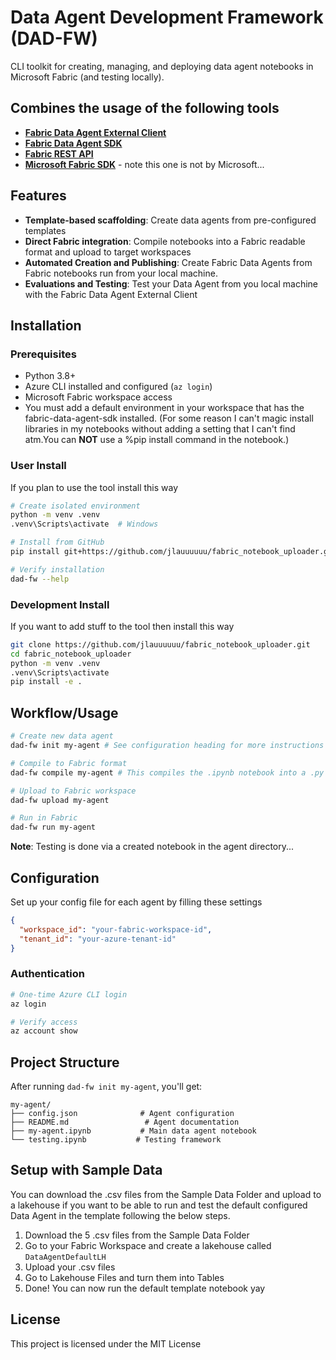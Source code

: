 # Data Agent Development Framework (DAD-FW)

CLI toolkit for creating, managing, and deploying data agent notebooks in Microsoft Fabric (and testing locally).

Combines the usage of the following tools
- 
- [**Fabric Data Agent External Client**](https://github.com/microsoft/fabric_data_agent_client)
- [**Fabric Data Agent SDK**](https://pypi.org/project/fabric-data-agent-sdk/)
- [**Fabric REST API**](https://learn.microsoft.com/en-us/rest/api/fabric/articles/)
- [**Microsoft Fabric SDK**](https://github.com/DaSenf1860/ms-fabric-sdk-core) - note this one is not by Microsoft...
## Features

- **Template-based scaffolding**: Create data agents from pre-configured templates
- **Direct Fabric integration**: Compile notebooks into a Fabric readable format and upload to target workspaces
- **Automated Creation and Publishing**: Create Fabric Data Agents from Fabric notebooks run from your local machine. 
- **Evaluations and Testing**: Test your Data Agent from you local machine with the Fabric Data Agent External Client

## Installation

### Prerequisites
- Python 3.8+
- Azure CLI installed and configured (`az login`)
- Microsoft Fabric workspace access
- You must add a default environment in your workspace that has the fabric-data-agent-sdk installed. (For some reason I can't magic install libraries in my notebooks without adding a setting that I can't find atm.You can **NOT** use a %pip install command in the notebook.)

### User Install
If you plan to use the tool install this way
```bash
# Create isolated environment
python -m venv .venv
.venv\Scripts\activate  # Windows

# Install from GitHub
pip install git+https://github.com/jlauuuuuu/fabric_notebook_uploader.git

# Verify installation
dad-fw --help
```


### Development Install
If you want to add stuff to the tool then install this way
```bash
git clone https://github.com/jlauuuuuu/fabric_notebook_uploader.git
cd fabric_notebook_uploader
python -m venv .venv
.venv\Scripts\activate
pip install -e .
```

## Workflow/Usage

```bash
# Create new data agent
dad-fw init my-agent # See configuration heading for more instructions after this step

# Compile to Fabric format
dad-fw compile my-agent # This compiles the .ipynb notebook into a .py file for Fabric upload.

# Upload to Fabric workspace
dad-fw upload my-agent

# Run in Fabric
dad-fw run my-agent
```
**Note**: Testing is done via a created notebook in the agent directory...

## Configuration

Set up your config file for each agent by filling these settings

```json
{
  "workspace_id": "your-fabric-workspace-id",
  "tenant_id": "your-azure-tenant-id"
}
```

### Authentication
```bash
# One-time Azure CLI login
az login

# Verify access
az account show
```

## Project Structure

After running `dad-fw init my-agent`, you'll get:

```
my-agent/
├── config.json              # Agent configuration
├── README.md                 # Agent documentation
├── my-agent.ipynb           # Main data agent notebook
└── testing.ipynb           # Testing framework
```

## Setup with Sample Data
You can download the .csv files from the Sample Data Folder and upload to a lakehouse if you want to be able to run and test the default configured Data Agent in the template following the below steps.

1. Download the 5 .csv files from the Sample Data Folder
2. Go to your Fabric Workspace and create a lakehouse called  ```DataAgentDefaultLH```
3. Upload your .csv files
4. Go to Lakehouse Files and turn them into Tables
4. Done! You can now run the default template notebook yay


## License

This project is licensed under the MIT License
